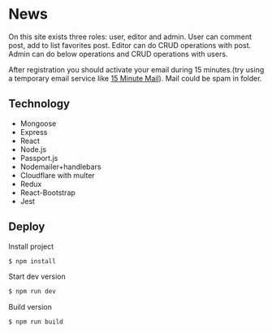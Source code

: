 # News
On this site exists three roles: user, editor and admin.
User can comment post, add to list favorites post.
Editor can do CRUD operations with post.
Admin can do below operations and CRUD operations with users.

After registration you should activate your email during 15 minutes.(try using a temporary email service like [15 Minute Mail](https://temp-mail.org/ru/10minutemail)). Mail could be spam in folder.

## Technology
- Mongoose
- Express
- React
- Node.js
- Passport.js
- Nodemailer+handlebars
- Cloudflare with multer
- Redux
- React-Bootstrap
- Jest

## Deploy

Install project
```sh
$ npm install
 ```

Start dev version
```sh
$ npm run dev
 ```

Build version
```sh
$ npm run build
 ```